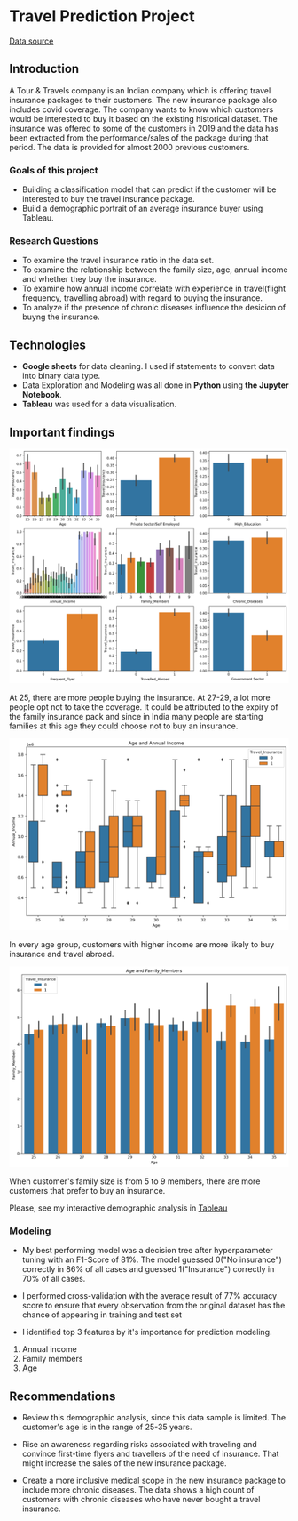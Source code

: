 # Travel Prediction Project

[Data source](https://www.kaggle.com/tejashvi14/travel-insurance-prediction-data)

## Introduction

A Tour & Travels company is an Indian company which is offering travel insurance packages to their customers. The new insurance package also includes covid coverage. The company wants to know which customers would be interested to buy it based on the existing historical dataset.
The insurance was offered to some of the customers in 2019 and the data has been extracted from the performance/sales of the package during that period. The data is provided for almost 2000 previous customers.

### Goals of this project

- Building a classification model that can predict if the customer will be interested to buy the travel insurance package.
- Build a demographic portrait of an average insurance buyer using Tableau.

### Research Questions

- To examine the travel insurance ratio in the data set.
- To examine the relationship between the family size, age, annual income and whether they buy the insurance.
- To examine how annual income correlate with experience in travel(flight frequency, travelling abroad) with regard to buying the insurance.
- To analyze if the presence of chronic diseases influence the desicion of buyng the insurance.

## Technologies

-  **Google sheets** for data cleaning. I used if statements to convert data into binary data type.
-  Data Exploration and Modeling was all done in **Python** using **the Jupyter Notebook**.
-  **Tableau** was used for a data visualisation.

## Important findings

![Travel insurance and all variables](Travel_insurance_variables.png)

At 25, there are more people buying the insurance. At 27-29, a lot more people opt not to take the coverage. It could be attributed to the expiry of the family insurance pack and since in India many people are starting families at this age they could choose not to buy an insurance.

![Age and annual income](Age_annual_income.png)

In every age group, customers with higher income are more likely to buy insurance and travel abroad.

![Age and family size](Age_family_size.png)

When customer's family size is from 5 to 9 members, there are more customers that prefer to buy an insurance.

Please, see my interactive demographic analysis in [Tableau](https://public.tableau.com/views/CustomerDemographicsAnalysis/Dashboard1?:language=en-US&:display_count=n&:origin=viz_share_link)

### Modeling

-   My best performing model was a decision tree after hyperparameter tuning with an F1-Score of 81%. The model guessed 0("No insurance") correctly in 86% of all cases and guessed 1("Insurance") correctly in 70% of all cases. 
   
-   I performed cross-validation with the average result of 77% accuracy score to ensure that every observation from the original dataset has the chance of appearing in training and test set

-   I identified top 3 features by it's importance for prediction modeling.
   1) Annual income 
   2) Family members
   3) Age
    
## Recommendations  

-   Review this demographic analysis, since this data sample is limited. The customer's age is in the range of 25-35 years. 

-   Rise an awareness regarding risks associated with traveling and convince first-time flyers and travellers of the need of insurance. That might increase the sales of the new insurance package.

-   Create a more inclusive medical scope in the new insurance package to include more chronic diseases. The data shows a high count of customers with chronic diseases who have never bought a travel insurance.
